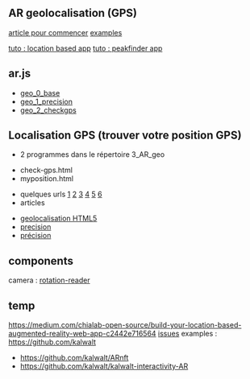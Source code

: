 ## AR geolocalisation (GPS)
[article pour commencer](https://medium.com/chialab-open-source/build-your-location-based-augmented-reality-web-app-c2442e716564)
[examples](https://github.com/AR-js-org/AR.js/tree/master/aframe/examples/location-based)

[tuto : location based app](https://medium.com/chialab-open-source/build-your-location-based-augmented-reality-web-app-c2442e716564)
[tuto : peakfinder app](https://medium.com/chialab-open-source/build-your-location-based-augmented-reality-web-app-c2442e716564)

## ar.js
* [geo_0_base](./geo_0_base.html)
* [geo_1_precision](./geo_1_precision.html)
* [geo_2_checkgps](./geo_2_checkgps.html)

## Localisation GPS (trouver votre position GPS)
* 2 programmes dans le répertoire 3_AR_geo
- check-gps.html
- myposition.html
* quelques urls
[1](https://www.coordonnees-gps.fr/ma-position)
[2](https://www.latlong.net/)
[3](https://esri.github.io/html5-geolocation-tool-js/)
[4](https://www.torop.net/coordonnees-gps.php)
[5](https://www.mapsdirections.info/fr/coordonnees-sur-google-map.html)
[6](https://jsfiddle.net/fbqa8fuh/7/)
* articles
- [geolocalisation HTML5](https://www.alsacreations.com/tuto/lire/926-geolocalisation-geolocation-html5.html)
- [precision](https://naviguer.monsite-orange.fr/page-563a7dd767b23.html)
- [précision](https://www.tuto-carto.fr/longitude-latitude-precision/)

## components
camera : [rotation-reader](https://aframe.io/docs/0.9.0/components/camera.html#reading-position-or-rotation-of-the-camera)

## temp
https://medium.com/chialab-open-source/build-your-location-based-augmented-reality-web-app-c2442e716564
[issues](https://github.com/jeromeetienne/AR.js/issues)
examples : https://github.com/kalwalt
- https://github.com/kalwalt/ARnft
- https://github.com/kalwalt/kalwalt-interactivity-AR
